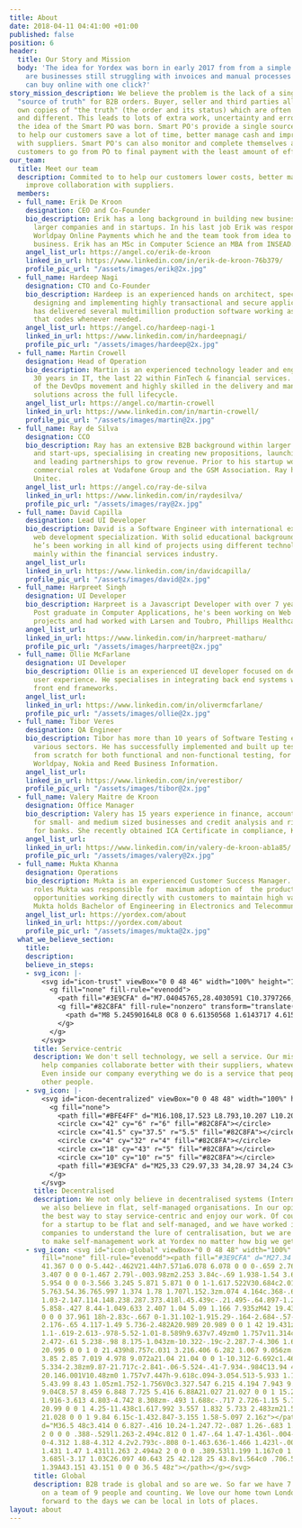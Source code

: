 ```yaml
---
title: About
date: 2018-04-11 04:41:00 +01:00
published: false
position: 6
header:
  title: Our Story and Mission
  body: 'The idea for Yordex was born in early 2017 from from a simple question: why
    are businesses still struggling with invoices and manual processes while consumers
    can buy online with one click?'
story_mission_description: We believe the problem is the lack of a single, trusted
  "source of truth" for B2B orders. Buyer, seller and third parties all have their
  own copies of "the truth" (the order and its status) which are often incomplete
  and different. This leads to lots of extra work, uncertainty and errors. From this
  the idea of the Smart PO was born. Smart PO's provide a single source of the truth
  to help our customers save a lot of time, better manage cash and improve collaboration
  with suppliers. Smart PO's can also monitor and complete themselves allowing our
  customers to go from PO to final payment with the least amount of effort.
our_team:
  title: Meet our team
  description: Commited to to help our customers lower costs, better manage cash and
    improve collaboration with suppliers.
  members:
  - full_name: Erik De Kroon
    designation: CEO and Co-Founder
    bio_description: Erik has a long background in building new businesses, both within
      larger companies and in startups. In his last job Erik was responsible for launching
      Worldpay Online Payments which he and the team took from idea to fast-growing
      business. Erik has an MSc in Computer Science an MBA from INSEAD.
    angel_list_url: https://angel.co/erik-de-kroon
    linked_in_url: https://www.linkedin.com/in/erik-de-kroon-76b379/
    profile_pic_url: "/assets/images/erik@2x.jpg"
  - full_name: Hardeep Nagi
    designation: CTO and Co-Founder
    bio_description: Hardeep is an experienced hands on architect, specialising in
      designing and implementing highly transactional and secure applications. Hardeep
      has delivered several multimillion production software working as an architect
      that codes whenever needed.
    angel_list_url: https://angel.co/hardeep-nagi-1
    linked_in_url: https://www.linkedin.com/in/hardeepnagi/
    profile_pic_url: "/assets/images/hardeep@2x.jpg"
  - full_name: Martin Crowell
    designation: Head of Operation
    bio_description: Martin is an experienced technology leader and engineer with
      30 years in IT, the last 22 within FinTech & financial services. He's a champion
      of the DevOps movement and highly skilled in the delivery and management of
      solutions across the full lifecycle.
    angel_list_url: https://angel.co/martin-crowell
    linked_in_url: https://www.linkedin.com/in/martin-crowell/
    profile_pic_url: "/assets/images/martin@2x.jpg"
  - full_name: Ray de Silva
    designation: CCO
    bio_description: Ray has an extensive B2B background within larger corporates
      and start-ups, specialising in creating new propositions, launching new products
      and leading partnerships to grow revenue. Prior to his startup work, Ray held
      commercial roles at Vodafone Group and the GSM Association. Ray has an NDA from
      Unitec.
    angel_list_url: https://angel.co/ray-de-silva
    linked_in_url: https://www.linkedin.com/in/raydesilva/
    profile_pic_url: "/assets/images/ray@2x.jpg"
  - full_name: David Capilla
    designation: Lead UI Developer
    bio_description: David is a Software Engineer with international experience and
      web development specialization. With solid educational background in engineering,
      he’s been working in all kind of projects using different technologies and frameworks,
      mainly within the financial services industry.
    angel_list_url: 
    linked_in_url: https://www.linkedin.com/in/davidcapilla/
    profile_pic_url: "/assets/images/david@2x.jpg"
  - full_name: Harpreet Singh
    designation: UI Developer
    bio_description: Harpreet is a Javascript Developer with over 7 years experience.
      Post graduate in Computer Applications, he's been working on Web and Mobile
      projects and had worked with Larsen and Toubro, Phillips Healthcare, HCL.
    angel_list_url: 
    linked_in_url: https://www.linkedin.com/in/harpreet-matharu/
    profile_pic_url: "/assets/images/harpreet@2x.jpg"
  - full_name: Ollie McFarlane
    designation: UI Developer
    bio_description: Ollie is an experienced UI developer focused on delivering great
      user experience. He specialises in integrating back end systems with the latest
      front end frameworks.
    angel_list_url: 
    linked_in_url: https://www.linkedin.com/in/olivermcfarlane/
    profile_pic_url: "/assets/images/ollie@2x.jpg"
  - full_name: Tibor Veres
    designation: QA Engineer
    bio_description: Tibor has more than 10 years of Software Testing experience in
      various sectors. He has successfully implemented and built up test frameworks
      from scratch for both functional and non-functional testing, for companies like
      Worldpay, Nokia and Reed Business Information.
    angel_list_url: 
    linked_in_url: https://www.linkedin.com/in/verestibor/
    profile_pic_url: "/assets/images/tibor@2x.jpg"
  - full_name: Valery Maitre de Kroon
    designation: Office Manager
    bio_description: Valery has 15 years experience in finance, accounting and HR
      for small- and medium sized businesses and credit analysis and risk management
      for banks. She recently obtained ICA Certificate in compliance, KYC and CDD
    angel_list_url: 
    linked_in_url: https://www.linkedin.com/in/valery-de-kroon-ab1a85/
    profile_pic_url: "/assets/images/valery@2x.jpg"
  - full_name: Mukta Khanna
    designation: Operations
    bio_description: Mukta is an experienced Customer Success Manager. In her previous
      roles Mukta was responsible for  maximum adoption of  the product and identify
      opportunities working directly with customers to maintain high value relationship.
      Mukta holds Bachelor of Engineering in Electronics and Telecommunications.
    angel_list_url: https://yordex.com/about
    linked_in_url: https://yordex.com/about
    profile_pic_url: "/assets/images/mukta@2x.jpg"
  what_we_believe_section:
    title: 
    description: 
    believe_in_steps:
    - svg_icon: |-
        <svg id="icon-trust" viewBox="0 0 48 46" width="100%" height="100%">
          <g fill="none" fill-rule="evenodd">
            <path fill="#3E9CFA" d="M7.04045765,28.4030591 C10.3797266,25.0507459 15.3482442,24.0315904 19.6990123,25.8065027 L20.6792261,26.2063846 L30.6375251,26.2063846 C32.4307232,26.2063846 33.8843975,27.6886718 33.8843975,29.5171658 C33.8843975,31.3456597 32.4307232,32.827947 30.6375251,32.827947 L24.4159985,32.827947 C23.7292101,32.827947 23.1724581,33.3956576 23.1724581,34.0959642 C23.1724581,34.7962708 23.7292101,35.3639814 24.4159985,35.3639814 L30.7193324,35.3639814 C33.8402053,35.3639814 36.3701728,32.7842162 36.3701728,29.6019145 L42.2457804,23.11576 C43.4526716,21.7834582 45.4620974,21.6233959 46.8572456,22.7484303 C46.8937136,22.7778378 46.9295084,22.808103 46.9646012,22.8392016 C48.2191259,23.9509417 48.3522726,25.8891961 47.2619926,27.1684138 L35.3875914,41.1005649 C33.9872284,42.7436009 31.9572206,43.6870868 29.822421,43.6870868 L12.8516567,43.6870868 L10.9738115,45.5685252 C10.4011353,46.1422971 9.47920603,46.144041 8.90441438,45.5724395 L0.440708787,37.1557084 C-0.139715014,36.578506 -0.147869006,35.6344243 0.422496336,35.0470429 C0.42542216,35.0440298 2.63140926,32.8293685 7.04045765,28.4030591 Z"></path>
            <g fill="#82C8FA" fill-rule="nonzero" transform="translate(16)">
              <path d="M8 5.24590164L8 0C8 0 6.61350568 1.6143717 4.61542251 2.37288134 2.54551519 3.03679108.0000895623293 3.3676021.0000895623293 3.3676021L.0000895623293 7.79661016C.0000895623293 7.79661016-.0535078376 13.0232558 2.46160047 16.2711864 5.2672537 19.5348837 8 20 8 20L8 12.1311475 5.46803035 13.5495862 5.95159352 10.5452849 3.90318703 8.41762692 6.73401516 7.97930525 8 5.24590164zM8 12.1311475L8 20C8 20 10.7327463 19.5348837 13.5383995 16.2711864 16.0535078 13.0232558 15.9999104 7.79661016 15.9999104 7.79661016L15.9999104 3.3676021C15.9999104 3.3676021 13.4544848 3.03679108 11.3845775 2.37288134 9.38649432 1.6143717 8 0 8 0L8 5.24590164 9.26598484 7.97930525 12.096813 8.41762692 10.0484065 10.5452849 10.5319697 13.5495862 8 12.1311475z"></path>
            </g>
          </g>
        </svg>
      title: Service-centric
      description: We don't sell technology, we sell a service. Our mission is to
        help companies collaborate better with their suppliers, whatever it takes.
        Even inside our company everything we do is a service that people offer to
        other people.
    - svg_icon: |-
        <svg id="icon-decentralized" viewBox="0 0 48 48" width="100%" height="100%">
          <g fill="none">
            <path fill="#BFE4FF" d="M16.108,17.523 L8.793,10.207 L10.207,8.793 L17.432,16.017 C16.947,16.477 16.502,16.981 16.108,17.523 Z M31.478,15.108 L41.293,5.293 L42.707,6.707 L32.983,16.432 C32.523,15.947 32.019,15.502 31.477,15.108 L31.478,15.108 Z M33.943,30.408 L42.111,36.708 L40.891,38.292 L32.633,31.922 C33.113,31.458 33.553,30.952 33.943,30.407 L33.943,30.408 Z M21.73,34.505 L18.955,43.3 L17.047,42.7 L19.877,33.737 C20.467,34.047 21.087,34.305 21.732,34.507 L21.73,34.505 Z M15.034,28.662 L4.37,32.928 L3.63,31.072 L14.355,26.782 C14.525,27.434 14.753,28.062 15.035,28.662 L15.034,28.662 Z"></path>
            <circle cx="42" cy="6" r="6" fill="#82C8FA"></circle>
            <circle cx="41.5" cy="37.5" r="5.5" fill="#82C8FA"></circle>
            <circle cx="4" cy="32" r="4" fill="#82C8FA"></circle>
            <circle cx="18" cy="43" r="5" fill="#82C8FA"></circle>
            <circle cx="10" cy="10" r="5" fill="#82C8FA"></circle>
            <path fill="#3E9CFA" d="M25,33 C29.97,33 34,28.97 34,24 C34,19.03 29.97,15 25,15 C20.03,15 16,19.03 16,24 C16,28.97 20.03,33 25,33 Z"></path>
          </g>
        </svg>
      title: Decentralised
      description: We not only believe in decentralised systems (Internet, Blockchain),
        we also believe in flat, self-managed organisations. In our opinion they provide
        the best way to stay service-centric and enjoy our work. Of course it is easy
        for a startup to be flat and self-managed, and we have worked in enough big
        companies to understand the lure of centralisation, but we are determined
        to make self-management work at Yordex no matter how big we get.
    - svg_icon: <svg id="icon-global" viewBox="0 0 48 48" width="100%" height="100%"><g
        fill="none" fill-rule="evenodd"><path fill="#3E9CFA" d="M27.34 29.39a41.367
        41.367 0 0 0-5.442-.462V21.44h7.571a6.078 6.078 0 0 0-.659 2.761v1.42a3.407
        3.407 0 0 0-1.467 2.79l-.003.98zm2.253 3.84c-.69 1.938-1.54 3.631-2.512 5.003a5.954
        5.954 0 0 0-3.566 3.245 5.871 5.871 0 0 1-1.617.522V30.684c2.014.042 3.949.23
        5.763.54.36.765.997 1.374 1.78 1.707l.152.3zm.074 4.164c.368-.673.712-1.39
        1.03-2.147.114.148.238.287.373.418l.45.439c-.21.495-.64.897-1.202 1.08l-.651.21zm1.837-18.272c-.248.17-.483.358-.703.561h-8.903v-7.447c3.003-.06
        5.858-.427 8.44-1.049.633 2.407 1.04 5.09 1.166 7.935zM42 19.43A6.374 6.374
        0 0 0 37.961 18h-2.83c-.667 0-1.31.102-1.915.29-.164-2.684-.57-5.233-1.181-7.56
        2.176-.65 4.117-1.49 5.736-2.482A20.989 20.989 0 0 1 42 19.431zm-21.854 9.497c-3.077.063-5.996.449-8.627
        1.1-.619-2.613-.978-5.52-1.01-8.589h9.637v7.49zm0 1.757v11.314c-3.483-.579-6.484-4.556-8.175-10.271
        2.472-.61 5.238-.98 8.175-1.043zm-10.322-.19c-2.287.7-4.306 1.612-5.958 2.69A20.995
        20.995 0 0 1 0 21.439h8.757c.031 3.216.406 6.282 1.067 9.056zm.452 1.701c1.134
        3.85 2.85 7.019 4.978 9.072a21.04 21.04 0 0 1-10.312-6.692c1.464-.934 3.271-1.744
        5.334-2.38zm9.87-21.717c-2.841-.06-5.524-.41-7.934-.984C13.94 4.198 16.823.553
        20.146.001V10.48zm0 1.757v7.447h-9.618c.094-3.054.513-5.933 1.188-8.498 2.58.622
        5.43.99 8.43 1.05zm1.752-1.756V0c3.327.547 6.215 4.194 7.943 9.497-2.413.574-5.098.924-7.943.983zM10.512
        9.04C8.57 8.459 6.848 7.725 5.416 6.88A21.027 21.027 0 0 1 15.254.731c-1.986
        1.916-3.613 4.803-4.742 8.308zm-.493 1.688c-.717 2.726-1.15 5.759-1.245 8.955H.036a20.99
        20.99 0 0 1 4.25-11.438c1.617.992 3.557 1.832 5.733 2.483zm21.523-1.686c-1.13-3.505-2.757-6.394-4.743-8.31a21.028
        21.028 0 0 1 9.84 6.15c-1.432.847-3.155 1.58-5.097 2.16z"></path><path fill="#82C8FA"
        d="M36.5 48c3.414 0 6.827-.416 10.24-1.247.72-.087 1.26-.683 1.26-1.389V43.8c0-1.672-1.099-3.157-2.727-3.685l-3.17-1.03c-1.63-.528-2.728-2.013-2.728-3.685l1.2-1.168a2
        2 0 0 0 .388-.529l1.263-2.494c.812 0 1.47-.64 1.47-1.436l-.004-1.357c-.003-.787-.658-1.423-1.466-1.423V24.2c0-2.32-1.93-4.2-4.312-4.2h-2.828c-2.381
        0-4.312 1.88-4.312 4.2v2.793c-.808 0-1.463.636-1.466 1.423l-.004 1.362c0 .79.658
        1.431 1.47 1.431l1.263 2.494a2 2 0 0 0 .389.53l1.199 1.167c0 1.672-1.099 3.157-2.727
        3.685l-3.17 1.03C26.097 40.643 25 42.128 25 43.8v1.564c0 .706.54 1.302 1.26
        1.39A43.151 43.151 0 0 0 36.5 48z"></path></g></svg>
      title: Global
      description: B2B trade is global and so are we. So far we have 7 nationalities
        on a team of 9 people and counting. We love our home town London, but we look
        forward to the days we can be local in lots of places.
layout: about
---
```


